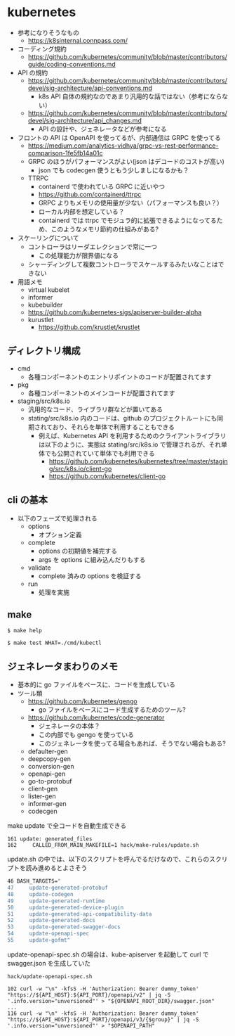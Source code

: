 # kubernetes

- 参考になりそうなもの
  - https://k8sinternal.connpass.com/
- コーディング規約
  - https://github.com/kubernetes/community/blob/master/contributors/guide/coding-conventions.md
- API の規約
  - https://github.com/kubernetes/community/blob/master/contributors/devel/sig-architecture/api-conventions.md
    - k8s API 自体の規約なのであまり汎用的な話ではない（参考にならない）
  - https://github.com/kubernetes/community/blob/master/contributors/devel/sig-architecture/api_changes.md
    - API の設計や、ジェネレータなどが参考になる
- フロントの API は OpenAPI を使ってるが、内部通信は GRPC を使ってる
  - https://medium.com/analytics-vidhya/grpc-vs-rest-performance-comparison-1fe5fb14a01c
  - GRPC のほうがパフォーマンスがよい(json はデコードのコストが高い)
    - json でも codecgen 使うともう少しましになるかも？
  - TTRPC
    - containerd で使われている GRPC に近いやつ
    - https://github.com/containerd/ttrpc
    - GRPC よりもメモリの使用量が少ない（パフォーマンスも良い？）
    - ローカル内部を想定している？
    - containerd では ttrpc でモジュラ的に拡張できるようになってるため、このようなメモリ節約の仕組みがある?
- スケーリングについて
  - コントローラはリーダエレクションで常に一つ
    - この処理能力が限界値になる
  - シャーディングして複数コントローラでスケールするみたいなことはできない
- 用語メモ
  - virtual kubelet
  - informer
  - kubebuilder
  - https://github.com/kubernetes-sigs/apiserver-builder-alpha
  - kurustlet
    - https://github.com/krustlet/krustlet

## ディレクトリ構成

- cmd
  - 各種コンポーネントのエントリポイントのコードが配置されてます
- pkg
  - 各種コンポーネントのメインコードが配置されてます
- staging/src/k8s.io
  - 汎用的なコード、ライブラリ群などが置いてある
  - stating/src/k8s.io 内のコードは、github のプロジェクトルートにも同期されており、それらを単体で利用することもできる
    - 例えば、Kubernetes API を利用するためのクライアントライブラリは以下のように、実態は stating/src/k8s.io で管理されるが、それ単体でも公開されていて単体でも利用できる
      - https://github.com/kubernetes/kubernetes/tree/master/staging/src/k8s.io/client-go
      - https://github.com/kubernetes/client-go

## cli の基本

- 以下のフェーズで処理される
  - options
    - オプション定義
  - complete
    - options の初期値を補完する
    - args を options に組み込んだりもする
  - validate
    - complete 済みの options を検証する
  - run
    - 処理を実施

## make

```
$ make help

$ make test WHAT=./cmd/kubectl
```

## ジェネレータまわりのメモ

- 基本的に go ファイルをベースに、コードを生成している
- ツール類
  - https://github.com/kubernetes/gengo
    - go ファイルをベースにコード生成するためのツール?
  - https://github.com/kubernetes/code-generator
    - ジェネレータの本体？
    - この内部でも gengo を使っている
    - このジェネレータを使ってる場合もあれば、そうでない場合もある?
  - defaulter-gen
  - deepcopy-gen
  - conversion-gen
  - openapi-gen
  - go-to-protobuf
  - client-gen
  - lister-gen
  - informer-gen
  - codecgen

make update で全コードを自動生成できる

```build/root/Makefile
161 update: generated_files
162     CALLED_FROM_MAIN_MAKEFILE=1 hack/make-rules/update.sh
```

update.sh の中では、以下のスクリプトを呼んでるだけなので、これらのスクリプトを読み進めるとよさそう

```hack/make-rules/update.sh
46 BASH_TARGETS="
47     update-generated-protobuf
48     update-codegen
49     update-generated-runtime
50     update-generated-device-plugin
51     update-generated-api-compatibility-data
52     update-generated-docs
53     update-generated-swagger-docs
54     update-openapi-spec
55     update-gofmt"
```

update-openapi-spec.sh の場合は、kube-apiserver を起動して curl で swagger.json を生成していた

```
hack/update-openapi-spec.sh
```

```
102 curl -w "\n" -kfsS -H 'Authorization: Bearer dummy_token' "https://${API_HOST}:${API_PORT}/openapi/v2" | jq -S '.info.version="unversioned"' > "${OPENAPI_ROOT_DIR}/swagger.json"
...
116 curl -w "\n" -kfsS -H 'Authorization: Bearer dummy_token' "https://${API_HOST}:${API_PORT}/openapi/v3/{$group}" | jq -S '.info.version="unversioned"' > "$OPENAPI_PATH"
```
